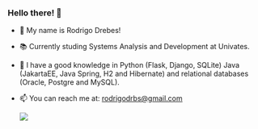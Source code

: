   ###        Hello there! 👋

- 🌱 My name is Rodrigo Drebes!

- 📚 Currently studing Systems Analysis and Development at Univates.

- 📜 I have a good knowledge in Python (Flask, Django, SQLite) Java (JakartaEE, Java Spring, H2 and Hibernate) and relational databases (Oracle, Postgre and MySQL).

- 📫 You can reach me at: rodrigodrbs@gmail.com


   <a href="https://www.linkedin.com/in/rodrigodrebes/"><img src="https://img.shields.io/badge/LinkedIn-0077B5?style=for-the-badge&logo=linkedin&logoColor=white" target="_blank"></a>

